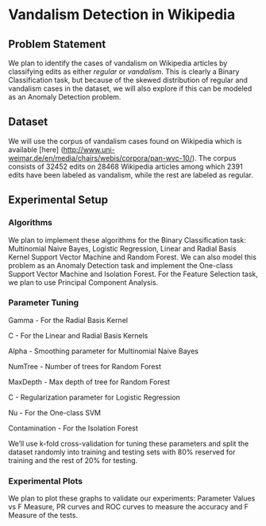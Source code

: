 # Vandalism Detection in Wikipedia

## Problem Statement

We plan to identify the cases of vandalism on Wikipedia articles by classifying edits as either *regular* or *vandalism*. This is clearly a Binary Classification task, but because of the skewed distribution of regular and vandalism cases in the dataset, we will also explore if this can be modeled as an Anomaly Detection problem.

## Dataset

We will use the corpus of vandalism cases found on Wikipedia which is available [here]
(http://www.uni-weimar.de/en/media/chairs/webis/corpora/pan-wvc-10/). The corpus consists of 32452 edits on 28468 Wikipedia articles among which 2391 edits have been labeled as vandalism, while the rest are labeled as regular.

## Experimental Setup

### Algorithms

We plan to implement these algorithms for the Binary Classification task: Multinomial Naive Bayes, Logistic Regression, Linear and Radial Basis Kernel Support Vector Machine and Random Forest.
We can also model this problem as an Anomaly Detection task and implement the One-class Support Vector Machine and Isolation Forest. For the Feature Selection task, we plan to use Principal Component Analysis.

### Parameter Tuning

Gamma - For the Radial Basis Kernel

C - For the Linear and Radial Basis Kernels

Alpha - Smoothing parameter for Multinomial Naive Bayes

NumTree - Number of trees for Random Forest

MaxDepth - Max depth of tree for Random Forest

C - Regularization parameter for Logistic Regression

Nu - For the One-class SVM

Contamination - For the Isolation Forest


We’ll use k-fold cross-validation for tuning these parameters and split the dataset randomly into training and testing sets with 80% reserved for training and the rest of 20% for testing.

### Experimental Plots

We plan to plot these graphs to validate our experiments: Parameter Values vs F Measure, PR curves and ROC curves to measure the accuracy and F Measure of the tests.